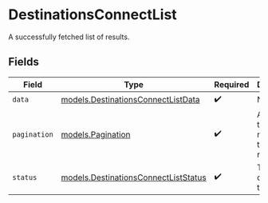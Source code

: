# DestinationsConnectList

A successfully fetched list of results.


## Fields

| Field                                                                              | Type                                                                               | Required                                                                           | Description                                                                        | Example                                                                            |
| ---------------------------------------------------------------------------------- | ---------------------------------------------------------------------------------- | ---------------------------------------------------------------------------------- | ---------------------------------------------------------------------------------- | ---------------------------------------------------------------------------------- |
| `data`                                                                             | [models.DestinationsConnectListData](../models/destinationsconnectlistdata.md)     | :heavy_check_mark:                                                                 | N/A                                                                                |                                                                                    |
| `pagination`                                                                       | [models.Pagination](../models/pagination.md)                                       | :heavy_check_mark:                                                                 | An object to help you navigate the list of results.                                |                                                                                    |
| `status`                                                                           | [models.DestinationsConnectListStatus](../models/destinationsconnectliststatus.md) | :heavy_check_mark:                                                                 | The outcome of the request                                                         | success                                                                            |